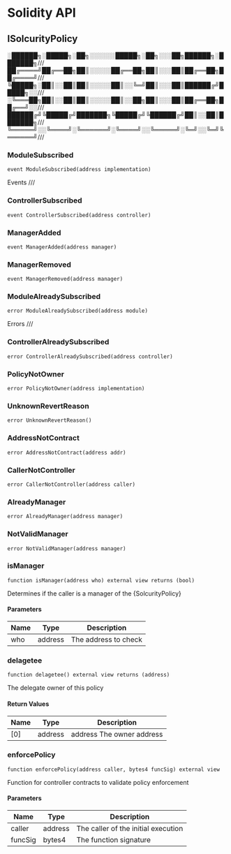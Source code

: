 # Solidity API

## ISolcurityPolicy

░██████╗░█████╗░██╗░░░░░░█████╗░██╗░░░██╗██████╗░███████╗///
██╔════╝██╔══██╗██║░░░░░██╔══██╗██║░░░██║██╔══██╗██╔════╝///
╚█████╗░██║░░██║██║░░░░░██║░░╚═╝██║░░░██║██████╔╝█████╗░░///
░╚═══██╗██║░░██║██║░░░░░██║░░██╗██║░░░██║██╔══██╗██╔══╝░░///
██████╔╝╚█████╔╝███████╗╚█████╔╝╚██████╔╝██║░░██║███████╗///
╚═════╝░░╚════╝░╚══════╝░╚════╝░░╚═════╝░╚═╝░░╚═╝╚══════╝///

### ModuleSubscribed

```solidity
event ModuleSubscribed(address implementation)
```

Events    ///

### ControllerSubscribed

```solidity
event ControllerSubscribed(address controller)
```

### ManagerAdded

```solidity
event ManagerAdded(address manager)
```

### ManagerRemoved

```solidity
event ManagerRemoved(address manager)
```

### ModuleAlreadySubscribed

```solidity
error ModuleAlreadySubscribed(address module)
```

Errors    ///

### ControllerAlreadySubscribed

```solidity
error ControllerAlreadySubscribed(address controller)
```

### PolicyNotOwner

```solidity
error PolicyNotOwner(address implementation)
```

### UnknownRevertReason

```solidity
error UnknownRevertReason()
```

### AddressNotContract

```solidity
error AddressNotContract(address addr)
```

### CallerNotController

```solidity
error CallerNotController(address caller)
```

### AlreadyManager

```solidity
error AlreadyManager(address manager)
```

### NotValidManager

```solidity
error NotValidManager(address manager)
```

### isManager

```solidity
function isManager(address who) external view returns (bool)
```

Determines if the caller is a manager of the {SolcurityPolicy}

#### Parameters

| Name | Type | Description |
| ---- | ---- | ----------- |
| who | address | The address to check |

### delagetee

```solidity
function delagetee() external view returns (address)
```

The delegate owner of this policy

#### Return Values

| Name | Type | Description |
| ---- | ---- | ----------- |
| [0] | address | address The owner address |

### enforcePolicy

```solidity
function enforcePolicy(address caller, bytes4 funcSig) external view
```

Function for controller contracts to validate policy enforcement

#### Parameters

| Name | Type | Description |
| ---- | ---- | ----------- |
| caller | address | The caller of the initial execution |
| funcSig | bytes4 | The function signature |

